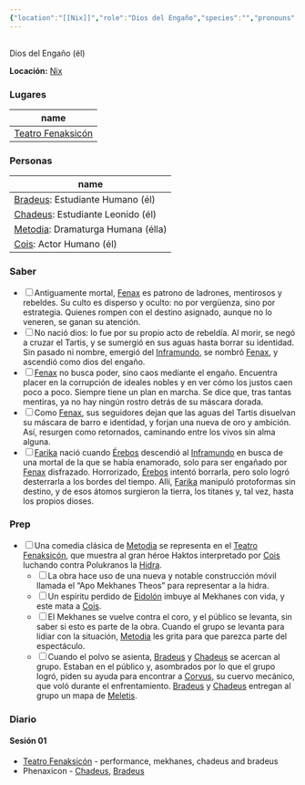 ```yaml
---
{"location":"[[Nix]]","role":"Dios del Engaño","species":"","pronouns":"él","reference":"","description":"Dios del Engaño  (él)","statblock":"","type":"person","dg-publish":true,"dg-publish-dm":true,"permalink":"/personas/fenax/","dgPassFrontmatter":true}
---
```


<p><span><div data-callout-metadata="" data-callout-fold="" data-callout="info" class="callout node-insert-event"><div class="callout-title" dir="auto"><div class="callout-icon"><svg width="16" height="16"></svg></div><div class="callout-title-inner">Dios del Engaño  (él)</div></div><div class="callout-content">
<p dir="auto"><strong>Locación:</strong> <a data-tooltip-position="top" aria-label="Lugares/Nix.md" data-href="Lugares/Nix.md" href="Lugares/Nix.md" class="internal-link" target="_blank" rel="noopener nofollow">Nix</a></p>
</div></div></span></p><h3><span>Lugares</span></h3><div><table class="dataview table-view-table"><thead class="table-view-thead"><tr class="table-view-tr-header"><th class="table-view-th"><span>name</span></th></tr></thead><tbody class="table-view-tbody"><tr><td><span><a data-tooltip-position="top" aria-label="Lugares/Teatro Fenaksicón.md" data-href="Lugares/Teatro Fenaksicón.md" href="Lugares/Teatro Fenaksicón.md" class="internal-link" target="_blank" rel="noopener nofollow">Teatro Fenaksicón</a></span></td></tr></tbody></table></div><h3><span>Personas</span></h3><div><table class="dataview table-view-table"><thead class="table-view-thead"><tr class="table-view-tr-header"><th class="table-view-th"><span>name</span></th></tr></thead><tbody class="table-view-tbody"><tr><td><span><a data-tooltip-position="top" aria-label="Personas/Bradeus.md" data-href="Personas/Bradeus.md" href="Personas/Bradeus.md" class="internal-link" target="_blank" rel="noopener nofollow">Bradeus</a>: Estudiante Humano (él)</span></td></tr><tr><td><span><a data-tooltip-position="top" aria-label="Personas/Chadeus.md" data-href="Personas/Chadeus.md" href="Personas/Chadeus.md" class="internal-link" target="_blank" rel="noopener nofollow">Chadeus</a>: Estudiante Leonido (él)</span></td></tr><tr><td><span><a data-tooltip-position="top" aria-label="Personas/Metodia.md" data-href="Personas/Metodia.md" href="Personas/Metodia.md" class="internal-link" target="_blank" rel="noopener nofollow">Metodia</a>: Dramaturga Humana (élla)</span></td></tr><tr><td><span><a data-tooltip-position="top" aria-label="Personas/Cois.md" data-href="Personas/Cois.md" href="Personas/Cois.md" class="internal-link" target="_blank" rel="noopener nofollow">Cois</a>: Actor Humano (él)</span></td></tr></tbody></table></div><h3><span>Saber</span></h3><div><ul class="contains-task-list"><li data-task="x" class="dataview task-list-item is-checked"><input type="checkbox" class="dataview task-list-item-checkbox"><span>Antiguamente mortal, <a data-tooltip-position="top" aria-label="Personas/Fenax" data-href="Personas/Fenax" href="Personas/Fenax" class="internal-link" target="_blank" rel="noopener nofollow">Fenax</a> es patrono de ladrones, mentirosos y rebeldes. Su culto es disperso y oculto: no por vergüenza, sino por estrategia. Quienes rompen con el destino asignado, aunque no lo veneren, se ganan su atención.</span></li><li data-task="x" class="dataview task-list-item is-checked"><input type="checkbox" class="dataview task-list-item-checkbox"><span>No nació dios: lo fue por su propio acto de rebeldía. Al morir, se negó a cruzar el Tartis, y se sumergió en sus aguas hasta borrar su identidad. Sin pasado ni nombre, emergió del <a data-tooltip-position="top" aria-label="Lugares/Inframundo" data-href="Lugares/Inframundo" href="Lugares/Inframundo" class="internal-link" target="_blank" rel="noopener nofollow">Inframundo</a>, se nombró <a data-tooltip-position="top" aria-label="Personas/Fenax" data-href="Personas/Fenax" href="Personas/Fenax" class="internal-link" target="_blank" rel="noopener nofollow">Fenax</a>, y ascendió como dios del engaño.</span></li><li data-task="x" class="dataview task-list-item is-checked"><input type="checkbox" class="dataview task-list-item-checkbox"><span><a data-tooltip-position="top" aria-label="Personas/Fenax" data-href="Personas/Fenax" href="Personas/Fenax" class="internal-link" target="_blank" rel="noopener nofollow">Fenax</a> no busca poder, sino caos mediante el engaño. Encuentra placer en la corrupción de ideales nobles y en ver cómo los justos caen poco a poco. Siempre tiene un plan en marcha. Se dice que, tras tantas mentiras, ya no hay ningún rostro detrás de su máscara dorada.</span></li><li data-task="x" class="dataview task-list-item is-checked"><input type="checkbox" class="dataview task-list-item-checkbox"><span>Como <a data-tooltip-position="top" aria-label="Personas/Fenax" data-href="Personas/Fenax" href="Personas/Fenax" class="internal-link" target="_blank" rel="noopener nofollow">Fenax</a>, sus seguidores dejan que las aguas del Tartis disuelvan su máscara de barro e identidad, y forjan una nueva de oro y ambición. Así, resurgen como retornados, caminando entre los vivos sin alma alguna.</span></li><li data-task="x" class="dataview task-list-item is-checked"><input type="checkbox" class="dataview task-list-item-checkbox"><span><a data-tooltip-position="top" aria-label="Personas/Farika" data-href="Personas/Farika" href="Personas/Farika" class="internal-link" target="_blank" rel="noopener nofollow">Farika</a> nació cuando <a data-tooltip-position="top" aria-label="Personas/Érebos" data-href="Personas/Érebos" href="Personas/Érebos" class="internal-link" target="_blank" rel="noopener nofollow">Érebos</a> descendió al <a data-tooltip-position="top" aria-label="Lugares/Inframundo" data-href="Lugares/Inframundo" href="Lugares/Inframundo" class="internal-link" target="_blank" rel="noopener nofollow">Inframundo</a> en busca de una mortal de la que se había enamorado, solo para ser engañado por <a data-tooltip-position="top" aria-label="Personas/Fenax" data-href="Personas/Fenax" href="Personas/Fenax" class="internal-link" target="_blank" rel="noopener nofollow">Fenax</a> disfrazado. Horrorizado, <a data-tooltip-position="top" aria-label="Personas/Érebos" data-href="Personas/Érebos" href="Personas/Érebos" class="internal-link" target="_blank" rel="noopener nofollow">Érebos</a> intentó borrarla, pero solo logró desterrarla a los bordes del tiempo. Allí, <a data-tooltip-position="top" aria-label="Personas/Farika" data-href="Personas/Farika" href="Personas/Farika" class="internal-link" target="_blank" rel="noopener nofollow">Farika</a> manipuló protoformas sin destino,  y de esos átomos surgieron la tierra, los titanes y, tal vez, hasta los propios dioses.</span></li></ul></div><h3><span>Prep</span></h3><div><ul class="contains-task-list"><li data-task=" " class="dataview task-list-item"><input type="checkbox" class="dataview task-list-item-checkbox"><span>Una comedia clásica de <a data-tooltip-position="top" aria-label="Personas/Metodia" data-href="Personas/Metodia" href="Personas/Metodia" class="internal-link" target="_blank" rel="noopener nofollow">Metodia</a> se representa en el <a data-tooltip-position="top" aria-label="Lugares/Teatro Fenaksicón" data-href="Lugares/Teatro Fenaksicón" href="Lugares/Teatro Fenaksicón" class="internal-link" target="_blank" rel="noopener nofollow">Teatro Fenaksicón</a>, que muestra al gran héroe Haktos interpretado por <a data-tooltip-position="top" aria-label="Personas/Cois" data-href="Personas/Cois" href="Personas/Cois" class="internal-link" target="_blank" rel="noopener nofollow">Cois</a> luchando contra Polukranos la <a data-tooltip-position="top" aria-label="Statblocks/Hidra" data-href="Statblocks/Hidra" href="Statblocks/Hidra" class="internal-link" target="_blank" rel="noopener nofollow">Hidra</a>.</span><ul class="contains-task-list"><li data-task=" " class="dataview task-list-item"><input type="checkbox" class="dataview task-list-item-checkbox"><span>La obra hace uso de una nueva y notable construcción móvil llamada el “Apo Mekhanes Theos” para representar a la hidra.</span></li><li data-task=" " class="dataview task-list-item"><input type="checkbox" class="dataview task-list-item-checkbox"><span>Un espíritu perdido de <a data-tooltip-position="top" aria-label="Statblocks/Eidolón" data-href="Statblocks/Eidolón" href="Statblocks/Eidolón" class="internal-link" target="_blank" rel="noopener nofollow">Eidolón</a> imbuye al Mekhanes con vida, y este mata a <a data-tooltip-position="top" aria-label="Personas/Cois" data-href="Personas/Cois" href="Personas/Cois" class="internal-link" target="_blank" rel="noopener nofollow">Cois</a>.</span></li><li data-task=" " class="dataview task-list-item"><input type="checkbox" class="dataview task-list-item-checkbox"><span>El Mekhanes se vuelve contra el coro, y el público se levanta, sin saber si esto es parte de la obra. Cuando el grupo se levanta para lidiar con la situación, <a data-tooltip-position="top" aria-label="Personas/Metodia" data-href="Personas/Metodia" href="Personas/Metodia" class="internal-link" target="_blank" rel="noopener nofollow">Metodia</a> les grita para que parezca parte del espectáculo.</span></li><li data-task=" " class="dataview task-list-item"><input type="checkbox" class="dataview task-list-item-checkbox"><span>Cuando el polvo se asienta, <a data-tooltip-position="top" aria-label="Personas/Bradeus" data-href="Personas/Bradeus" href="Personas/Bradeus" class="internal-link" target="_blank" rel="noopener nofollow">Bradeus</a> y <a data-tooltip-position="top" aria-label="Personas/Chadeus" data-href="Personas/Chadeus" href="Personas/Chadeus" class="internal-link" target="_blank" rel="noopener nofollow">Chadeus</a> se acercan al grupo. Estaban en el público y, asombrados por lo que el grupo logró, piden su ayuda para encontrar a <a data-tooltip-position="top" aria-label="Items/Corvus" data-href="Items/Corvus" href="Items/Corvus" class="internal-link" target="_blank" rel="noopener nofollow">Corvus</a>, su cuervo mecánico, que voló durante el enfrentamiento. <a data-tooltip-position="top" aria-label="Personas/Bradeus" data-href="Personas/Bradeus" href="Personas/Bradeus" class="internal-link" target="_blank" rel="noopener nofollow">Bradeus</a> y <a data-tooltip-position="top" aria-label="Personas/Chadeus" data-href="Personas/Chadeus" href="Personas/Chadeus" class="internal-link" target="_blank" rel="noopener nofollow">Chadeus</a> entregan al grupo un mapa de <a data-tooltip-position="top" aria-label="Lugares/Meletis" data-href="Lugares/Meletis" href="Lugares/Meletis" class="internal-link" target="_blank" rel="noopener nofollow">Meletis</a>.</span></li></ul></li></ul></div><h3><span>Diario</span></h3><h4><span>Sesión 01</span></h4><p><ul class="dataview dataview-ul dataview-result-list-root-ul"><li class="dataview-result-list-li"><span><a data-tooltip-position="top" aria-label="Lugares/Teatro Fenaksicón" data-href="Lugares/Teatro Fenaksicón" href="Lugares/Teatro Fenaksicón" class="internal-link" target="_blank" rel="noopener nofollow">Teatro Fenaksicón</a> - performance, mekhanes, chadeus and bradeus</span></li><li class="dataview-result-list-li"><span>Phenaxicon - <a data-tooltip-position="top" aria-label="Personas/Chadeus" data-href="Personas/Chadeus" href="Personas/Chadeus" class="internal-link" target="_blank" rel="noopener nofollow">Chadeus</a>, <a data-tooltip-position="top" aria-label="Personas/Bradeus" data-href="Personas/Bradeus" href="Personas/Bradeus" class="internal-link" target="_blank" rel="noopener nofollow">Bradeus</a></span></li></ul></p>